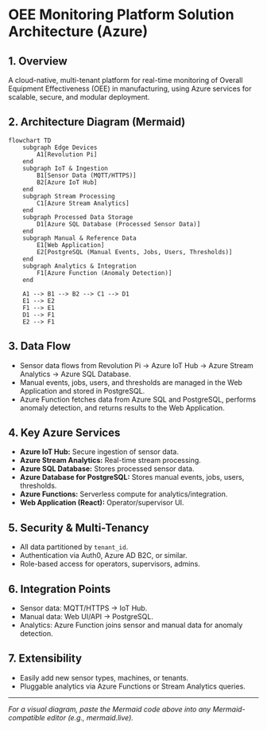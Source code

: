 # OEE Monitoring Platform Solution Architecture (Azure)

## 1. Overview
A cloud-native, multi-tenant platform for real-time monitoring of Overall Equipment Effectiveness (OEE) in manufacturing, using Azure services for scalable, secure, and modular deployment.

## 2. Architecture Diagram (Mermaid)
```mermaid
flowchart TD
    subgraph Edge Devices
        A1[Revolution Pi]
    end
    subgraph IoT & Ingestion
        B1[Sensor Data (MQTT/HTTPS)]
        B2[Azure IoT Hub]
    end
    subgraph Stream Processing
        C1[Azure Stream Analytics]
    end
    subgraph Processed Data Storage
        D1[Azure SQL Database (Processed Sensor Data)]
    end
    subgraph Manual & Reference Data
        E1[Web Application]
        E2[PostgreSQL (Manual Events, Jobs, Users, Thresholds)]
    end
    subgraph Analytics & Integration
        F1[Azure Function (Anomaly Detection)]
    end

    A1 --> B1 --> B2 --> C1 --> D1
    E1 --> E2
    F1 --> E1
    D1 --> F1
    E2 --> F1
```

## 3. Data Flow
- Sensor data flows from Revolution Pi → Azure IoT Hub → Azure Stream Analytics → Azure SQL Database.
- Manual events, jobs, users, and thresholds are managed in the Web Application and stored in PostgreSQL.
- Azure Function fetches data from Azure SQL and PostgreSQL, performs anomaly detection, and returns results to the Web Application.

## 4. Key Azure Services
- **Azure IoT Hub:** Secure ingestion of sensor data.
- **Azure Stream Analytics:** Real-time stream processing.
- **Azure SQL Database:** Stores processed sensor data.
- **Azure Database for PostgreSQL:** Stores manual events, jobs, users, thresholds.
- **Azure Functions:** Serverless compute for analytics/integration.
- **Web Application (React):** Operator/supervisor UI.

## 5. Security & Multi-Tenancy
- All data partitioned by `tenant_id`.
- Authentication via Auth0, Azure AD B2C, or similar.
- Role-based access for operators, supervisors, admins.

## 6. Integration Points
- Sensor data: MQTT/HTTPS → IoT Hub.
- Manual data: Web UI/API → PostgreSQL.
- Analytics: Azure Function joins sensor and manual data for anomaly detection.

## 7. Extensibility
- Easily add new sensor types, machines, or tenants.
- Pluggable analytics via Azure Functions or Stream Analytics queries.

---

*For a visual diagram, paste the Mermaid code above into any Mermaid-compatible editor (e.g., mermaid.live).*
